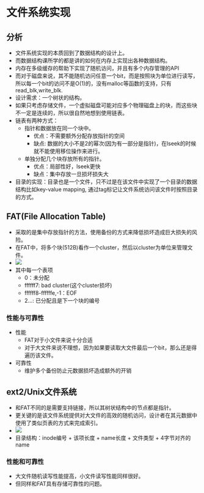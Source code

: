 # 文件系统实现


## 分析
- 文件系统实现的本质回到了数据结构的设计上。
- 而数据结构课所学的都是讲的如何在内存上实现出各种数据结构。
- 内存在多级缓存的帮助下实现了随机访问，并且有多个内存管理的API
- 而对于磁盘来说，其不能随机访问任意一个bit，而是按照块为单位进行读写，所以每一个bit的访问不是O(1)的，没有malloc等函数的支持，只有read\_blk,write\_blk.
- 设计需求：一个树状的结构。
- 如果只考虑存储文件，一个虚拟磁盘可能对应多个物理磁盘上的块，而这些块不一定是连续的，所以很自然地想到使用链表。
- 链表有两种方式：
  - 指针和数据放在同一个块中。
    - 优点：不需要额外分配存放指针的空间
    - 缺点: 数据的大小不是2的幂次(因为有一部分是指针)，在lseek的时候就不能使用移位操作来进行。
  - 单独分配几个块存放所有的指针。
    - 优点：局部性好，lseek更快
    - 缺点：集中存放一旦损坏损失大
- 目录的实现：目录也是一个文件，只不过是在该文件中实现了一个目录的数据结构比如key-value mapping, 通过tag标记让文件系统访问该文件时按照目录的方式。


## FAT(File Allocation Table)
- 采取的是集中存放指针的方法，使用备份的方式来降低损坏造成巨大损失的风险。
- 在FAT中，将多个块(512B)看作一个cluster，然后以cluster为单位来管理文件。
- ![](/images/documents/操作系统/FAT.png)
- 其中每一个表项
  - 0：未分配
  - ffffff7: bad cluster(这个cluster损坏)
  - ffffff8-ffffffe,-1：EOF
  - 2...: 已分配且是下一个块的编号

### 性能与可靠性
- 性能
  - FAT对于小文件来说十分合适
  - 对于大文件来说不理想，因为如果要读取大文件最后一个bit，那么还是得遍历该文件。
- 可靠性
  - 维护多个备份防止元数据损坏造成额外的开销

## ext2/Unix文件系统
- 和FAT不同的是需要支持链接，所以其树状结构中的节点都是指针。
- 更关键的是该文件系统提供对大文件的高效的随机访问，设计者在其元数据中使用了类似页表的方式来完成索引。
- ![](/images/documents/操作系统/ext2.png)
- 目录结构：inode编号 + 该项长度 + name长度 + 文件类型 + 4字节对齐的name

### 性能和可靠性
- 大文件随机读写性能提高，小文件读写性能同样很好。
- 但同样和FAT具有存储可靠性的问题。

